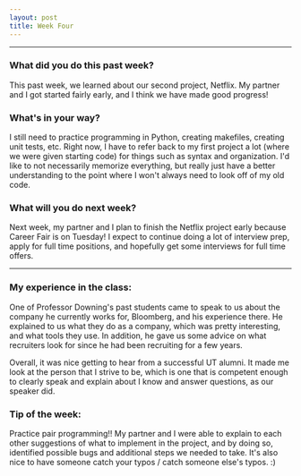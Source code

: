 ```yaml
---
layout: post
title: Week Four
---
```


---

### What did you do this past week?
This past week, we learned about our second project, Netflix. My partner and I got started fairly early, and I think we have made good progress!

### What's in your way?
I still need to practice programming in Python, creating makefiles, creating unit tests, etc. Right now, I have to refer back to my first project a lot (where we were given starting code) for things such as syntax and organization. I'd like to not necessarily memorize everything, but really just have a better understanding to the point where I won't always need to look off of my old code.

### What will you do next week?
Next week, my partner and I plan to finish the Netflix project early because Career Fair is on Tuesday! I expect to continue doing a lot of interview prep, apply for full time positions, and hopefully get some interviews for full time offers.

---

### My experience in the class:
One of Professor Downing's past students came to speak to us about the company he currently works for, Bloomberg, and his experience there. He explained to us what they do as a company, which was pretty interesting, and what tools they use. In addition, he gave us some advice on what recruiters look for since he had been recruiting for a few years. 

Overall, it was nice getting to hear from a successful UT alumni. It made me look at the person that I strive to be, which is one that is competent enough to clearly speak and explain about I know and answer questions, as our speaker did.

### Tip of the week:
Practice pair programming!! My partner and I were able to explain to each other suggestions of what to implement in the project, and by doing so, identified possible bugs and additional steps we needed to take.  It's also nice to have someone catch your typos / catch someone else's typos. :)
